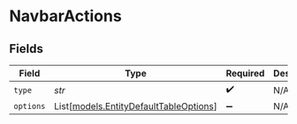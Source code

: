 # NavbarActions


## Fields

| Field                                                                            | Type                                                                             | Required                                                                         | Description                                                                      |
| -------------------------------------------------------------------------------- | -------------------------------------------------------------------------------- | -------------------------------------------------------------------------------- | -------------------------------------------------------------------------------- |
| `type`                                                                           | *str*                                                                            | :heavy_check_mark:                                                               | N/A                                                                              |
| `options`                                                                        | List[[models.EntityDefaultTableOptions](../models/entitydefaulttableoptions.md)] | :heavy_minus_sign:                                                               | N/A                                                                              |